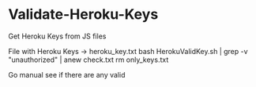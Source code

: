 # Validate-Heroku-Keys

Get Heroku Keys from JS files


File with Heroku Keys -> heroku_key.txt
bash HerokuValidKey.sh | grep -v "unauthorized" | anew check.txt
rm only_keys.txt 

Go manual see if there are any valid
